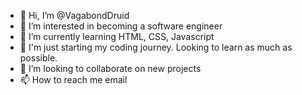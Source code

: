 - 👋 Hi, I’m @VagabondDruid
- 👀 I’m interested in becoming a software engineer
- 🎯 I’m currently learning HTML, CSS, Javascript
- 🌱 I'm just starting my coding journey. Looking to learn as much as possible.
- 💞️ I’m looking to collaborate on new projects 
- 📫 How to reach me email

<!---
VagabondDruid/VagabondDruid is a ✨ special ✨ repository because its `README.md` (this file) appears on your GitHub profile.
You can click the Preview link to take a look at your changes.
--->
